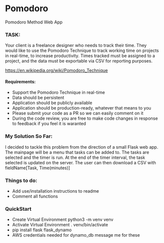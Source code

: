 # Pomodoro
Pomodoro Method Web App
<H3>TASK:</H3>

<p>Your client is a freelance designer who needs to track their time. They would like to use the Pomodoro Technique to track
working time on projects in real-time, to increase productivity. Times tracked must be assigned to a project, and the data
must be exportable via CSV for reporting purposes.</p>

https://en.wikipedia.org/wiki/Pomodoro_Technique

<H4>Requirements:</H4>
<ul>
<li>Support the Pomodoro Technique in real-time</li>
<li>Data should be persistent</li>
<li>Application should be publicly available</li>
<li>Application should be production-ready, whatever that means to you</li>
<li>Please submit your code as a PR so we can easily comment on it</li>
<li>During the code review, you are free to make code changes in response to feedback if you feel it is waranted</li>
</ul>

<H3>My Solution So Far:</H3>

<p>I decided to tackle this problem from the direction of a small Flask web app.
The mainpage will be a menu that tasks can be added to. The tasks are selected and the timer is run.
At the end of the timer interval, the task selected is updated on the server.
The user can then download a CSV with fieldName[Task, Time(minutes)]</p>

<H3>Things to do:</H3>
<ul>
<li>Add use/installation instructions to readme</li>
<li>Comment all functions</li>
</ul>

<H3>QuickStart</H3>
<ul>
<li>Create Virtual Environment python3 -m venv venv</li>
<li>Activate Virtual Environment . venv/bin/activate</li>
<li>pip install flask flask_dynamo</li>
<li>AWS credentials needed for dynamo_db message me for these</li>
</ul>

